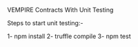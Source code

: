 VEMPIRE Contracts With Unit Testing

Steps to start unit testing:-

1- npm install
2- truffle compile
3- npm test

